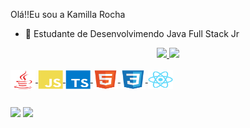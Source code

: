 Olá!!Eu sou a Kamilla Rocha


- 🔭 Estudante de Desenvolvimendo Java Full Stack Jr

<div align="center">
  <a href="https://github.com/Kamilla-Rocha">
  <img height="180em" src="https://github-readme-stats.vercel.app/api?username=Kamilla-Rocha&show_icons=true&theme=dracula&include_all_commits=true&count_private=true"/>
  <img height="180em" src="https://github-readme-stats.vercel.app/api/top-langs/?username=Kamilla-Rocha&layout=compact&langs_count=7&theme=dracula"/>
</div>
<div style="display: inline_block"><br>
  <img align="center" alt="Kamilla-Java" height="30" width="40" src="https://raw.githubusercontent.com/devicons/devicon/master/icons/java/java-plain.svg">
  <img align="center" alt="Kamilla-Js" height="30" width="40" src="https://raw.githubusercontent.com/devicons/devicon/master/icons/javascript/javascript-plain.svg">
  <img align="center" alt="Kamilla-Ts" height="30" width="40" src="https://raw.githubusercontent.com/devicons/devicon/master/icons/typescript/typescript-plain.svg">
  <img align="center" alt="Kamilla-HTML" height="30" width="40" src="https://raw.githubusercontent.com/devicons/devicon/master/icons/html5/html5-original.svg">
  <img align="center" alt="Kamilla-CSS" height="30" width="40" src="https://raw.githubusercontent.com/devicons/devicon/master/icons/css3/css3-original.svg">
  <img align="center" alt="Kamilla-React" height="30" width="40" src="https://raw.githubusercontent.com/devicons/devicon/master/icons/react/react-original.svg">
  </div>
  
   ##
   
   <div>
   
   <a href = "mailto:Kamillasr15@gmail.com"><img src="https://img.shields.io/badge/-Gmail-%23333?style=for-the-badge&logo=gmail&logoColor=white" target="_blank"></a>
   <a href="https://www.linkedin.com/in/kamilla-rocha" target="_blank"><img src="https://img.shields.io/badge/-LinkedIn-%230077B5?style=for-the-badge&logo=linkedin&logoColor=white" target="_blank"></a> 
   
     
 
</div>

